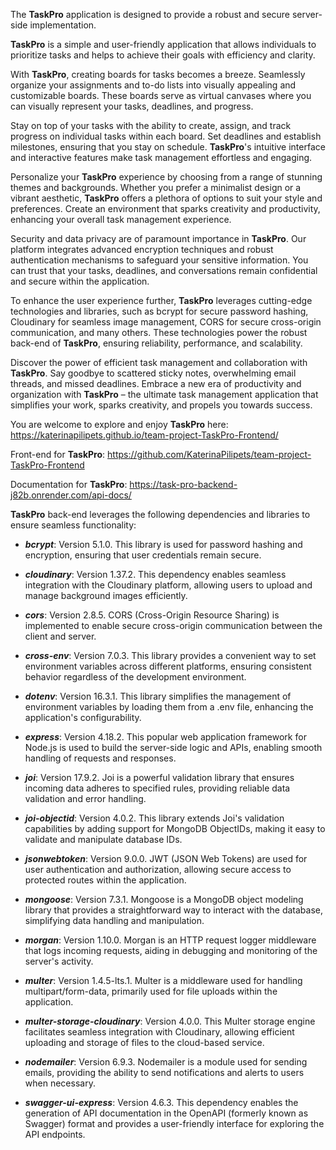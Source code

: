 The **TaskPro** application is designed to provide a robust and secure server-side implementation.

**TaskPro** is a simple and user-friendly application that allows individuals to prioritize tasks and helps to achieve their goals with efficiency and clarity.

With **TaskPro**, creating boards for tasks becomes a breeze. Seamlessly organize your assignments and to-do lists into visually appealing and customizable boards. These boards serve as virtual canvases where you can visually represent your tasks, deadlines, and progress.

Stay on top of your tasks with the ability to create, assign, and track progress on individual tasks within each board. Set deadlines and establish milestones, ensuring that you stay on schedule. **TaskPro**'s intuitive interface and interactive features make task management effortless and engaging.

Personalize your **TaskPro** experience by choosing from a range of stunning themes and backgrounds. Whether you prefer a minimalist design or a vibrant aesthetic, **TaskPro** offers a plethora of options to suit your style and preferences. Create an environment that sparks creativity and productivity, enhancing your overall task management experience.

Security and data privacy are of paramount importance in **TaskPro**. Our platform integrates advanced encryption techniques and robust authentication mechanisms to safeguard your sensitive information. You can trust that your tasks, deadlines, and conversations remain confidential and secure within the application.

To enhance the user experience further, **TaskPro** leverages cutting-edge technologies and libraries, such as bcrypt for secure password hashing, Cloudinary for seamless image management, CORS for secure cross-origin communication, and many others. These technologies power the robust back-end of **TaskPro**, ensuring reliability, performance, and scalability.

Discover the power of efficient task management and collaboration with **TaskPro**. Say goodbye to scattered sticky notes, overwhelming email threads, and missed deadlines. Embrace a new era of productivity and organization with **TaskPro** – the ultimate task management application that simplifies your work, sparks creativity, and propels you towards success.

You are welcome to explore and enjoy **TaskPro** here: https://katerinapilipets.github.io/team-project-TaskPro-Frontend/

Front-end for **TaskPro**: https://github.com/KaterinaPilipets/team-project-TaskPro-Frontend

Documentation for **TaskPro**: https://task-pro-backend-j82b.onrender.com/api-docs/

**TaskPro** back-end leverages the following dependencies and libraries to ensure seamless functionality:

- **_bcrypt_**: Version 5.1.0. This library is used for password hashing and encryption, ensuring that user credentials remain secure.

- **_cloudinary_**: Version 1.37.2. This dependency enables seamless integration with the Cloudinary platform, allowing users to upload and manage background images efficiently.

- **_cors_**: Version 2.8.5. CORS (Cross-Origin Resource Sharing) is implemented to enable secure cross-origin communication between the client and server.

- **_cross-env_**: Version 7.0.3. This library provides a convenient way to set environment variables across different platforms, ensuring consistent behavior regardless of the development environment.

- **_dotenv_**: Version 16.3.1. This library simplifies the management of environment variables by loading them from a .env file, enhancing the application's configurability.

- **_express_**: Version 4.18.2. This popular web application framework for Node.js is used to build the server-side logic and APIs, enabling smooth handling of requests and responses.

- **_joi_**: Version 17.9.2. Joi is a powerful validation library that ensures incoming data adheres to specified rules, providing reliable data validation and error handling.

- **_joi-objectid_**: Version 4.0.2. This library extends Joi's validation capabilities by adding support for MongoDB ObjectIDs, making it easy to validate and manipulate database IDs.

- **_jsonwebtoken_**: Version 9.0.0. JWT (JSON Web Tokens) are used for user authentication and authorization, allowing secure access to protected routes within the application.

- **_mongoose_**: Version 7.3.1. Mongoose is a MongoDB object modeling library that provides a straightforward way to interact with the database, simplifying data handling and manipulation.

- **_morgan_**: Version 1.10.0. Morgan is an HTTP request logger middleware that logs incoming requests, aiding in debugging and monitoring of the server's activity.

- **_multer_**: Version 1.4.5-lts.1. Multer is a middleware used for handling multipart/form-data, primarily used for file uploads within the application.

- **_multer-storage-cloudinary_**: Version 4.0.0. This Multer storage engine facilitates seamless integration with Cloudinary, allowing efficient uploading and storage of files to the cloud-based service.

- **_nodemailer_**: Version 6.9.3. Nodemailer is a module used for sending emails, providing the ability to send notifications and alerts to users when necessary.

- **_swagger-ui-express_**: Version 4.6.3. This dependency enables the generation of API documentation in the OpenAPI (formerly known as Swagger) format and provides a user-friendly interface for exploring the API endpoints.

